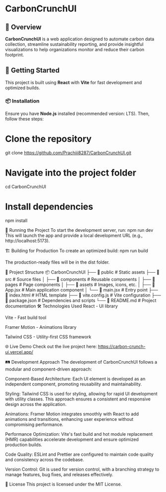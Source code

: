 # CarbonCrunchUI

## 🌟 Overview

**CarbonCrunchUI** is a web application designed to automate carbon data collection, streamline sustainability reporting, and provide insightful visualizations to help organizations monitor and reduce their carbon footprint.

## 🚀 Getting Started

This project is built using **React** with **Vite** for fast development and optimized builds.

### 📦 Installation

Ensure you have **Node.js** installed (recommended version: LTS). Then, follow these steps:

# Clone the repository
git clone https://github.com/Prachiii8287/CarbonCrunchUI.git

# Navigate into the project folder
cd CarbonCrunchUI

# Install dependencies
npm install

🏃 Running the Project
To start the development server, run:
npm run dev
This will launch the app and provide a local development URL (e.g., http://localhost:5173).

🏗️ Building for Production
To create an optimized build:
npm run build

The production-ready files will be in the dist folder.

🔧 Project Structure
📦 CarbonCrunchUI
├── 📂 public        # Static assets
├── 📂 src           # Source files
│   ├── 📂 components # Reusable components
│   ├── 📂 pages      # Page components
│   ├── 📂 assets     # Images, icons, etc.
│   ├── 📜 App.jsx    # Main application component
│   └── 📜 main.jsx   # Entry point
├── 📜 index.html     # HTML template
├── 📜 vite.config.js # Vite configuration
├── 📜 package.json   # Dependencies and scripts
└── 📜 README.md      # Project documentation
🛠️ Technologies Used
React - UI library

Vite - Fast build tool

Framer Motion - Animations library

Tailwind CSS - Utility-first CSS framework

🌐 Live Demo
Check out the live project here: https://carbon-crunch-ui.vercel.app/

🛤️ Development Approach
The development of CarbonCrunchUI follows a modular and component-driven approach:

Component-Based Architecture: Each UI element is developed as an independent component, promoting reusability and maintainability.

Styling: Tailwind CSS is used for styling, allowing for rapid UI development with utility classes. This approach ensures a consistent and responsive design across the application.

Animations: Framer Motion integrates smoothly with React to add animations and transitions, enhancing user experience without compromising performance.

Performance Optimization: Vite's fast build and hot module replacement (HMR) capabilities accelerate development and ensure optimized production builds.

Code Quality: ESLint and Prettier are configured to maintain code quality and consistency across the codebase.

Version Control: Git is used for version control, with a branching strategy to manage features, bug fixes, and releases effectively.

📜 License
This project is licensed under the MIT License.
